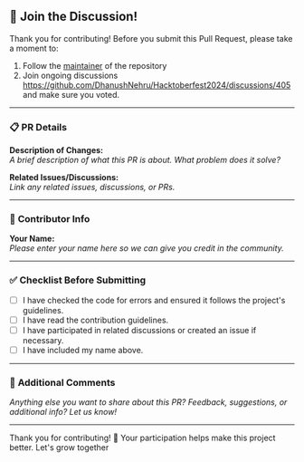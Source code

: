## 🤝 **Join the Discussion!**

Thank you for contributing! Before you submit this Pull Request, please take a moment to:

1. Follow the [maintainer](https://github.com/DhanushNehru) of the repository
2. Join ongoing discussions https://github.com/DhanushNehru/Hacktoberfest2024/discussions/405 and make sure you voted.

---

### 📋 **PR Details**

**Description of Changes:**  
_A brief description of what this PR is about. What problem does it solve?_

**Related Issues/Discussions:**  
_Link any related issues, discussions, or PRs._

---

### 📝 **Contributor Info**

**Your Name:**  
_Please enter your name here so we can give you credit in the community._

---

### ✅ **Checklist Before Submitting**

- [ ] I have checked the code for errors and ensured it follows the project's guidelines.
- [ ] I have read the contribution guidelines.
- [ ] I have participated in related discussions or created an issue if necessary.
- [ ] I have included my name above.

---

### 📣 **Additional Comments**

_Anything else you want to share about this PR? Feedback, suggestions, or additional info? Let us know!_

---

Thank you for contributing! 🎉 Your participation helps make this project better. Let's grow together
